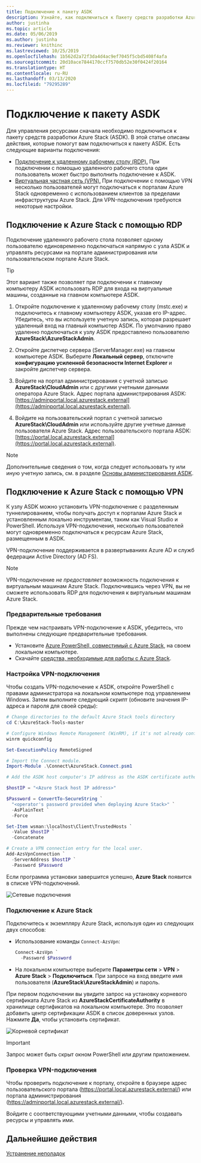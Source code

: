 ```yaml
---
title: Подключение к пакету ASDK
description: Узнайте, как подключиться к Пакету средств разработки Azure Stack (ASDK).
author: justinha
ms.topic: article
ms.date: 05/06/2019
ms.author: justinha
ms.reviewer: knithinc
ms.lastreviewed: 10/25/2019
ms.openlocfilehash: 1b562d2a72f3da4d4ac9ef7045f5cbd5408f4afa
ms.sourcegitcommit: 20d10ace7844170ccf7570db52e30f0424f20164
ms.translationtype: HT
ms.contentlocale: ru-RU
ms.lasthandoff: 03/13/2020
ms.locfileid: "79295289"
---
```

# <a name="connect-to-the-asdk"></a>Подключение к пакету ASDK

Для управления ресурсами сначала необходимо подключиться к пакету средств разработки Azure Stack (ASDK). В этой статье описаны действия, которые помогут вам подключиться к пакету ASDK. Есть следующие варианты подключения:

* [Подключение к удаленному рабочему столу (RDP).](#connect-with-rdp) При подключении с помощью удаленного рабочего стола один пользователь может быстро выполнить подключение к ASDK.
* [Виртуальная частная сеть (VPN).](#connect-with-vpn) При подключении с помощью VPN несколько пользователей могут подключаться к порталам Azure Stack одновременно с использованием клиентов за пределами инфраструктуры Azure Stack. Для VPN-подключения требуются некоторые настройки.

<a name="connect-with-rdp"></a>
## <a name="connect-to-azure-stack-using-rdp"></a>Подключение к Azure Stack с помощью RDP

Подключение удаленного рабочего стола позволяет одному пользователю единовременно подключаться напрямую с узла ASDK и управлять ресурсами на портале администрирования или пользовательском портале Azure Stack.

> [!TIP]
> Этот вариант также позволяет при подключении к главному компьютеру ASDK использовать RDP для входа на виртуальные машины, созданные на главном компьютере ASDK.

1. Откройте подключение к удаленному рабочему столу (mstc.exe) и подключитесь к главному компьютеру ASDK, указав его IP-адрес. Убедитесь, что вы используете учетную запись, которая разрешает удаленный вход на главный компьютер ASDK. По умолчанию право удаленно подключаться к узлу ASDK предоставлено пользователю **AzureStack\AzureStackAdmin**.  

2. Откройте диспетчер сервера (ServerManager.exe) на главном компьютере ASDK. Выберите **Локальный сервер**, отключите **конфигурацию усиленной безопасности Internet Explorer** и закройте диспетчер сервера.

3. Войдите на портал администрирования с учетной записью **AzureStack\CloudAdmin** или с другими учетными данными оператора Azure Stack. Адрес портала администрирования ASDK: [https://adminportal.local.azurestack.external](https://adminportal.local.azurestack.external).

4. Войдите на пользовательский портал с учетной записью **AzureStack\CloudAdmin** или используйте другие учетные данные пользователя Azure Stack. Адрес пользовательского портала ASDK: [https://portal.local.azurestack.external](https://portal.local.azurestack.external).

> [!NOTE]
> Дополнительные сведения о том, когда следует использовать ту или иную учетную запись, см. в разделе [Основы администрирования ASDK](asdk-admin-basics.md#what-account-should-i-use).

<a name="connect-with-vpn"></a>
## <a name="connect-to-azure-stack-using-vpn"></a>Подключение к Azure Stack с помощью VPN

К узлу ASDK можно установить VPN-подключение с разделенным туннелированием, чтобы получать доступ к порталам Azure Stack и установленным локально инструментам, таким как Visual Studio и PowerShell. Используя VPN-подключения, несколько пользователей могут одновременно подключаться к ресурсам Azure Stack, размещенным в ASDK.

VPN-подключение поддерживается в развертываниях Azure AD и служб федерации Active Directory (AD FS).

> [!NOTE]
> VPN-подключение *не предоставляет* возможность подключения к виртуальным машинам Azure Stack. Подключившись через VPN, вы не сможете использовать RDP для подключения к виртуальным машинам Azure Stack.

### <a name="prerequisites"></a>Предварительные требования
Прежде чем настраивать VPN-подключение к ASDK, убедитесь, что выполнены следующие предварительные требования.

- Установите [Azure PowerShell, совместимый с Azure Stack](asdk-post-deploy.md#install-azure-stack-powershell), на своем локальном компьютере.  
- Скачайте [средства, необходимые для работы с Azure Stack](asdk-post-deploy.md#download-the-azure-stack-tools).

### <a name="set-up-vpn-connectivity"></a>Настройка VPN-подключения

Чтобы создать VPN-подключение к ASDK, откройте PowerShell с правами администратора на локальном компьютере под управлением Windows. Затем выполните следующий скрипт (обновите значения IP-адреса и пароля для своей среды):

```powershell
# Change directories to the default Azure Stack tools directory
cd C:\AzureStack-Tools-master

# Configure Windows Remote Management (WinRM), if it's not already configured.
winrm quickconfig  

Set-ExecutionPolicy RemoteSigned

# Import the Connect module.
Import-Module .\Connect\AzureStack.Connect.psm1

# Add the ASDK host computer's IP address as the ASDK certificate authority (CA) to the list of trusted hosts. Make sure you update the IP address and password values for your environment.

$hostIP = "<Azure Stack host IP address>"

$Password = ConvertTo-SecureString `
  "<operator's password provided when deploying Azure Stack>" `
  -AsPlainText `
  -Force

Set-Item wsman:\localhost\Client\TrustedHosts `
  -Value $hostIP `
  -Concatenate

# Create a VPN connection entry for the local user.
Add-AzsVpnConnection `
  -ServerAddress $hostIP `
  -Password $Password

```

Если программа установки завершится успешно, **Azure Stack** появится в списке VPN-подключений.

![Сетевые подключения](media/asdk-connect/vpn.png)  

### <a name="connect-to-azure-stack"></a>Подключение к Azure Stack

  Подключитесь к экземпляру Azure Stack, используя один из следующих двух способов:  

  * Использование команды `Connect-AzsVpn`:
      
    ```powershell
    Connect-AzsVpn `
      -Password $Password
    ```

  * На локальном компьютере выберите **Параметры сети** > **VPN** > **Azure Stack** > **Подключиться**. При запросе на вход введите имя пользователя (**AzureStack\AzureStackAdmin**) и пароль.

При первом подключении вы увидите запрос на установку корневого сертификата Azure Stack из **AzureStackCertificateAuthority** в хранилище сертификатов на локальном компьютере. Это позволяет добавить центр сертификации ASDK в список доверенных узлов. Нажмите **Да**, чтобы установить сертификат.

![Корневой сертификат](media/asdk-connect/cert.png)  
  
  > [!IMPORTANT]
  > Запрос может быть скрыт окном PowerShell или другим приложением.

### <a name="test-vpn-connectivity"></a>Проверка VPN-подключения

Чтобы проверить подключение к порталу, откройте в браузере адрес пользовательского портала (https://portal.local.azurestack.external/) или портала администрирования (https://adminportal.local.azurestack.external/).

Войдите с соответствующими учетными данными, чтобы создавать ресурсы и управлять ими.  

## <a name="next-steps"></a>Дальнейшие действия

[Устранение неполадок](asdk-troubleshooting.md)

